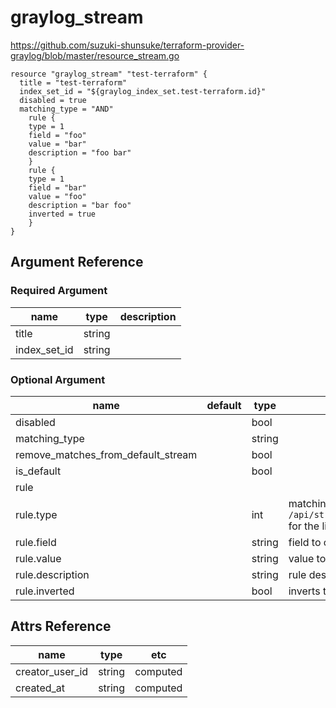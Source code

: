 # graylog_stream

https://github.com/suzuki-shunsuke/terraform-provider-graylog/blob/master/resource_stream.go

```
resource "graylog_stream" "test-terraform" {
  title = "test-terraform"
  index_set_id = "${graylog_index_set.test-terraform.id}"
  disabled = true
  matching_type = "AND"
	rule {
    type = 1
    field = "foo"
    value = "bar"
    description = "foo bar"
	}
	rule {
    type = 1
    field = "bar"
    value = "foo"
    description = "bar foo"
    inverted = true
	}
}
```

## Argument Reference

### Required Argument

name | type | description
--- | --- | ---
title | string |
index_set_id | string |

### Optional Argument

name | default | type | description
--- | --- | --- | ---
disabled | | bool |
matching_type | | string |
remove_matches_from_default_stream | | bool |
is_default | | bool |
rule | | |
rule.type | | int | matching type (check graylog API URL `/api/streams/<stream_id>/rules/types` for the list of possible types.)
rule.field | | string | field to check
rule.value | | string | value to match
rule.description | | string | rule description
rule.inverted | | bool | inverts the rule

## Attrs Reference

name | type | etc
--- | --- | ---
creator_user_id | string | computed
created_at | string | computed
